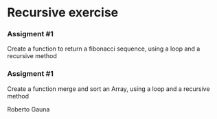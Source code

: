 # Recursive exercise

### Assigment #1
Create a function to return a fibonacci sequence, using a loop and a recursive method

### Assigment #1
Create a function merge and sort an Array, using a loop and a recursive method

Roberto Gauna